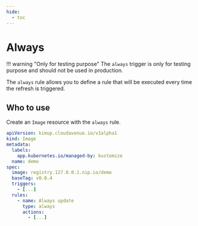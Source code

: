 ```yaml
---
hide:
  - toc
---
```


# Always

!!! warning "Only for testing purpose"
    The `always` trigger is only for testing purpose and should not be used in production.

The `always` rule allows you to define a rule that will be executed every time the refresh is triggered.

## Who to use

Create an `Image` resource with the `always` rule.

```yaml hl_lines="13-15"
apiVersion: kimup.cloudavenue.io/v1alpha1
kind: Image
metadata:
  labels:
    app.kubernetes.io/managed-by: kustomize
  name: demo
spec:
  image: registry.127.0.0.1.nip.io/demo
  baseTag: v0.0.4
  triggers:
    - [...]
  rules:
    - name: Always update
      type: always
      actions:
        - [...]
```
